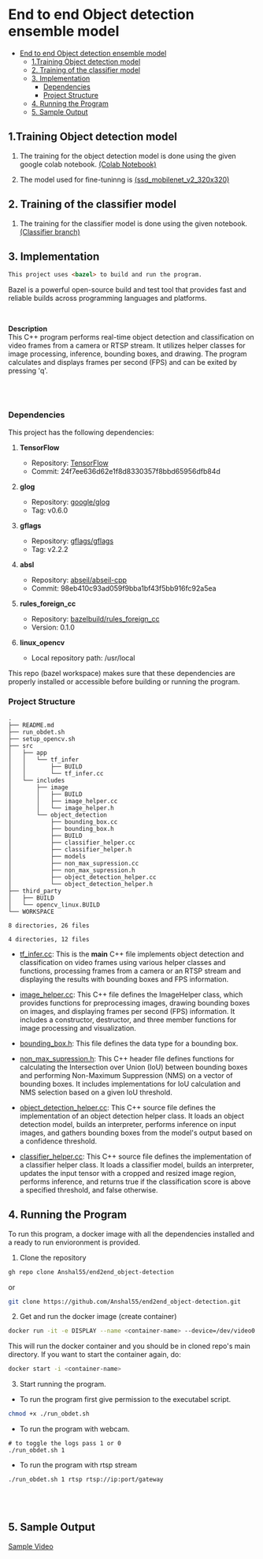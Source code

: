 # End to end Object detection ensemble model

- [End to end Object detection ensemble model](#end-to-end-object-detection-ensemble-model)
  - [1.Training Object detection model](#1training-object-detection-model)
  - [2. Training of the classifier model](#2-training-of-the-classifier-model)
  - [3. Implementation](#3-implementation)
    - [Dependencies](#dependencies)
    - [Project Structure](#project-structure)
  - [4. Running the Program](#4-running-the-program)
  - [5. Sample Output](#5-sample-output)


## 1.Training Object detection model

1. The training for the object detection model is done using the given google colab notebook.
[(Colab Notebook)](https://colab.research.google.com/drive/1385gzOBLpz42vPndwaIwsElxLOa19Kj7?usp=sharing)

2. The model used for fine-tuninng is [(ssd_mobilenet_v2_320x320)](http://download.tensorflow.org/models/object_detection/tf2/20200711/ssd_mobilenet_v2_320x320_coco17_tpu-8.tar.gz)


## 2. Training of the classifier model
1. The training for the classifier model is done using the given notebook.
[(Classifier branch)](https://github.com/Anshal55/end2end_object-detection/tree/classifier_train)
## 3. Implementation
```md
This project uses <bazel> to build and run the program.
```
Bazel is a powerful open-source build and test tool that provides fast and reliable builds across programming languages and platforms. 

<br>

<b>Description</b><br>
This C++ program performs real-time object detection and classification on video frames from a camera or RTSP stream. It utilizes helper classes for image processing, inference, bounding boxes, and drawing. The program calculates and displays frames per second (FPS) and can be exited by pressing 'q'.

<br>
<br>

### Dependencies

This project has the following dependencies:

1. **TensorFlow**
   - Repository: [TensorFlow](https://github.com/tensorflow/tensorflow)
   - Commit: 24f7ee636d62e1f8d8330357f8bbd65956dfb84d

2. **glog**
   - Repository: [google/glog](https://github.com/google/glog)
   - Tag: v0.6.0

3. **gflags**
   - Repository: [gflags/gflags](https://github.com/gflags/gflags)
   - Tag: v2.2.2

4. **absl**
   - Repository: [abseil/abseil-cpp](https://github.com/abseil/abseil-cpp)
   - Commit: 98eb410c93ad059f9bba1bf43f5bb916fc92a5ea

5. **rules_foreign_cc**
    - Repository: [bazelbuild/rules_foreign_cc](https://github.com/bazelbuild/rules_foreign_cc/archive/0.1.0.zip)
    - Version: 0.1.0

6. **linux_opencv**
    - Local repository path: /usr/local

This repo (bazel workspace) makes sure that these dependencies are properly installed or accessible before building or running the program.

### Project Structure

```
.
├── README.md
├── run_obdet.sh
├── setup_opencv.sh
├── src
│   ├── app
│   │   └── tf_infer
│   │       ├── BUILD
│   │       └── tf_infer.cc
│   └── includes
│       ├── image
│       │   ├── BUILD
│       │   ├── image_helper.cc
│       │   └── image_helper.h
│       └── object_detection
│           ├── bounding_box.cc
│           ├── bounding_box.h
│           ├── BUILD
│           ├── classifier_helper.cc
│           ├── classifier_helper.h
│           ├── models
│           ├── non_max_supression.cc
│           ├── non_max_supression.h
│           ├── object_detection_helper.cc
│           └── object_detection_helper.h
├── third_party
│   ├── BUILD
│   └── opencv_linux.BUILD
└── WORKSPACE

8 directories, 26 files

4 directories, 12 files
```

- [tf_infer.cc](src/app/tf_infer/tf_infer.cc):
This is the <b>main</b> C++ file implements object detection and classification on video frames using various helper classes and functions, processing frames from a camera or an RTSP stream and displaying the results with bounding boxes and FPS information.

- [image_helper.cc](src/includes/image/image_helper.cc): 
This C++ file defines the ImageHelper class, which provides functions for preprocessing images, drawing bounding boxes on images, and displaying frames per second (FPS) information. It includes a constructor, destructor, and three member functions for image processing and visualization.

- [bounding_box.h](src/includes/object_detection/bounding_box.h):
This file defines the data type for a bounding box.

- [non_max_supression.h](src/includes/object_detection/non_max_supression.h):
This C++ header file defines functions for calculating the Intersection over Union (IoU) between bounding boxes and performing Non-Maximum Suppression (NMS) on a vector of bounding boxes. It includes implementations for IoU calculation and NMS selection based on a given IoU threshold.

- [object_detection_helper.cc](src/includes/object_detection/object_detection_helper.cc):
This C++ source file defines the implementation of an object detection helper class. It loads an object detection model, builds an interpreter, performs inference on input images, and gathers bounding boxes from the model's output based on a confidence threshold.

- [classifier_helper.cc](src/includes/object_detection/classifier_helper.cc):
This C++ source file defines the implementation of a classifier helper class. It loads a classifier model, builds an interpreter, updates the input tensor with a cropped and resized image region, performs inference, and returns true if the classification score is above a specified threshold, and false otherwise.

## 4. Running the Program
To run this program, a docker image with all the dependencies installed and a ready to run envioronment is provided.

1. Clone the repository
```sh
gh repo clone Anshal55/end2end_object-detection
```

or

```sh
git clone https://github.com/Anshal55/end2end_object-detection.git
```

2. Get and run the docker image (create container)
```sh
docker run -it -e DISPLAY --name <container-name> --device=/dev/video0:/dev/video0 --net=host --privileged -v /home/<user-name>:/home/<user-name> -v /tmp/.X11-unix:/tmp/.X11-unix -w <path/to/the/cloned/repo> anshal888/bazel_objdet:180623
```
This will run the docker container and you should be in cloned repo's main directory.
If you want to start the container again, do:
```sh
docker start -i <container-name>
```

3. Start running the program.
- To run the program first give permission to the executabel script.
```sh
chmod +x ./run_obdet.sh
```

- To run the program with webcam.
```
# to toggle the logs pass 1 or 0
./run_obdet.sh 1
```

- To run the program with rtsp stream
```
./run_obdet.sh 1 rtsp rtsp://ip:port/gateway
```
<br>
<br>

## 5. Sample Output
[Sample Video](https://youtu.be/X0AiXC9XlDo)




